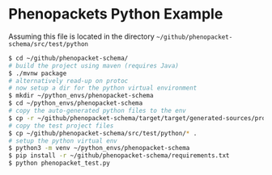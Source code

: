 Phenopackets Python Example
===========================

Assuming this file is located in the directory `~/github/phenopacket-schema/src/test/python`

```bash
$ cd ~/github/phenopacket-schema/
# build the project using maven (requires Java)
$ ./mvnw package
# alternatively read-up on protoc
# now setup a dir for the python virtual environment
$ mkdir ~/python_envs/phenopacket-schema
$ cd ~/python_envs/phenopacket-schema
# copy the auto-generated python files to the env
$ cp -r ~/github/phenopacket-schema/target/target/generated-sources/protobuf/python/* .
# copy the test project files 
$ cp ~/github/phenopacket-schema/src/test/python/* .
# setup the python virtual env
$ python3 -m venv ~/python_envs/phenopacket-schema
$ pip install -r ~/github/phenopacket-schema/requirements.txt
$ python phenopacket_test.py
```

